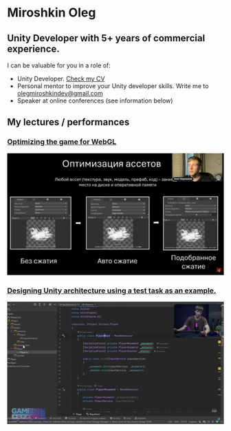 # Miroshkin Oleg

## Unity Developer with 5+ years of commercial experience.

I can be valuable for you in a role of:

- Unity Developer. [Check my CV](https://docs.google.com/document/d/14G3juVaG7q_Vn_3oqmQlGF9vwp_DmQ6d/edit?usp=sharing&ouid=100872973198092293754&rtpof=true&sd=true)
- Personal mentor to improve your Unity developer skills. Write me to olegmiroshkindev@gmail.com
- Speaker at online conferences (see information below)

## My lectures / performances

### [Optimizing the game for WebGL](https://www.youtube.com/live/fijJiEET78k?si=_hAapzojvYIg3huA&t=6690)

![](WebGL_optimization.png)

### [Designing Unity architecture using a test task as an example.](https://youtu.be/yaTJbfq-9M0?si=11ZQKSt2Y2VZ8pD2)

![](architecure_design.png)
